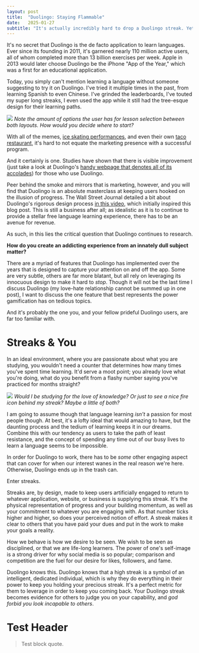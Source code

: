 ```yaml
---
layout: post
title:  "Duolingo: Staying Flammable"
date:   2025-01-27
subtitle: "It's actually incredibly hard to drop a Duolingo streak. Yet, the community touts their dedication to the app with their double, triple, or even quadruple number streaks. Why?"
---
```


It's no secret that Duolingo is the de facto application to learn languages. Ever since its founding in 2011, it's garnered nearly 110 million active users, all of whom completed more than 13 billion exercises per week. Apple in 2013 would later choose Duolingo be the iPhone "App of the Year," which was a first for an educational application.

Today, you simply can't mention learning a language without someone suggesting to try it on Duolingo. I've tried it multiple times in the past, from learning Spanish to even Chinese. I've grinded the leaderboards, I've touted my super long streaks, I even used the app while it still had the tree-esque design for their learning paths.

![](https://blog.duolingo.com/content/images/2022/05/NEWV2Blog-Tree-Homescreen--2-.png)
*Note the amount of options the user has for lesson selection between both layouts. How would you decide where to start?*

With all of the memes, [ice skating performances](https://www.google.com/url?sa=t&rct=j&q=&esrc=s&source=web&cd=&cad=rja&uact=8&ved=2ahUKEwjYkOqHr5aLAxUaMdAFHTWFMUEQ78AJegQIChAB&url=https%3A%2F%2Fwww.youtube.com%2Fwatch%3Fv%3DlEFRl6Lej_0&usg=AOvVaw16SUuc8lDKYLxId_0VN3Q4&opi=89978449), and even their own [taco restaurant](https://www.google.com/url?sa=t&rct=j&q=&esrc=s&source=web&cd=&cad=rja&uact=8&ved=2ahUKEwjflfjfr5aLAxX6MtAFHYYnDe0QFnoECDoQAQ&url=https%3A%2F%2Fwww.duos-pgh.com%2F&usg=AOvVaw2nL0aOUuVzWfyX1FaRjvdb&opi=89978449), it's hard to not equate the marketing presence with a successful program.  

And it certainly is one. Studies have shown that there is visible improvement (just take a look at Duolingo's [handy webpage that denotes all of its accolades](https://www.duolingo.com/efficacy/studies)) for those who use Duolingo. 

Peer behind the smoke and mirrors that is marketing, however, and you will find that Duolingo is an absolute masterclass at keeping users hooked on the illusion of progress. The Wall Street Journal detailed a bit about Duolingo's rigorous design process [in this video](https://www.google.com/url?sa=t&rct=j&q=&esrc=s&source=web&cd=&cad=rja&uact=8&ved=2ahUKEwiJsqb8tJaLAxWIMNAFHUqnBnEQwqsBegQICBAG&url=https%3A%2F%2Fwww.youtube.com%2Fwatch%3Fv%3D9KqrnBiyBQ8&usg=AOvVaw3WozYKBxUmTUWdWb1VbgGS&opi=89978449), which initially inspired this blog post. This is still a business after all; as idealistic as it is to continue to provide a stellar free language learning experience, there has to be an avenue for revenue.

As such, in this lies the critical question that Duolingo continues to research. 

**How do you create an addicting experience from an innately dull subject matter?**

There are a myriad of features that Duolingo has implemented over the years that is designed to capture your attention on and off the app. Some are very subtle, others are far more blatant, but all rely on leveraging its innocuous design to make it hard to _stop_. Though it will not be the last time I discuss Duolingo (my love-hate relationship cannot be summed up in one post), I want to discuss the one feature that best represents the power gamification has on tedious topics.

And it's probably the one you, and your fellow prideful Duolingo users, are far too familiar with.

# Streaks & You

In an ideal environment, where you are passionate about what you are studying, you wouldn't need a counter that determines how many times you've spent time learning. It'd serve a moot point; you already love what you're doing, what do you benefit from a flashy number saying you've practiced for months straight?

![](https://ignorethecode.net/upload/797/streak.jpg)
*Would I be studying for the love of knowledge? Or just to see a nice fire icon behind my streak? Maybe a little of both?*

I am going to assume though that language learning _isn't_ a passion for most people though. At best, it's a lofty ideal that would amazing to have, but the daunting process and the tedium of learning keeps it in our dreams. Combine this with our tendency as users to take the path of least resistance, and the concept of spending any time out of our busy lives to learn a language seems to be impossible.

In order for Duolingo to work, there has to be _some_ other engaging aspect that can cover for when our interest wanes in the real reason we're here. Otherwise, Duolingo ends up in the trash can.

Enter streaks.

Streaks are, by design, made to keep users artificially engaged to return to whatever application, website, or business is supplying this streak. It's the physical representation of progress and your building momentum, as well as your commitment to whatever you are engaging with. As that number ticks higher and higher, so does your perceived notion of effort. A streak makes it clear to others that you have paid your dues and put in the work to make your goals a reality.

How we behave is how we desire to be seen. We wish to be seen as disciplined, or that we are life-long learners. The power of one's self-image is a strong driver for why social media is so popular; comparison and competition are the fuel for our desire for likes, followers, and fame. 

Duolingo knows this. Duolingo knows that a high streak is a symbol of an intelligent, dedicated individual, which is why they do everything in their power to keep you holding your precious streak. It's a perfect metric for them to leverage in order to keep you coming back. Your Duolingo streak becomes evidence for others to judge you on your capability, and *god forbid you look incapable to others*.

# Test Header

> Test block quote.







